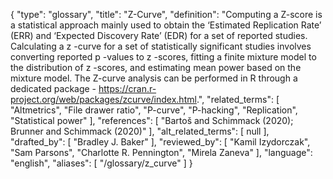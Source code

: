 {
    "type": "glossary",
    "title": "Z-Curve",
    "definition": "Computing a Z-score is a statistical approach mainly used to obtain the ‘Estimated Replication Rate’ (ERR) and ‘Expected Discovery Rate’ (EDR) for a set of reported studies. Calculating a z -curve for a set of statistically significant studies involves converting reported p -values to z -scores, fitting a finite mixture model to the distribution of z -scores, and estimating mean power based on the mixture model. The Z-curve analysis can be performed in R through a dedicated package - https://cran.r-project.org/web/packages/zcurve/index.html.",
    "related_terms": [
        "Altmetrics",
        "File drawer ratio",
        "P-curve",
        "P-hacking",
        "Replication",
        "Statistical power"
    ],
    "references": [
        "Bartoš and Schimmack (2020); Brunner and Schimmack (2020)"
    ],
    "alt_related_terms": [
        null
    ],
    "drafted_by": [
        "Bradley J. Baker"
    ],
    "reviewed_by": [
        "Kamil Izydorczak",
        "Sam Parsons",
        "Charlotte R. Pennington",
        "Mirela Zaneva"
    ],
    "language": "english",
    "aliases": [
        "/glossary/z_curve"
    ]
}